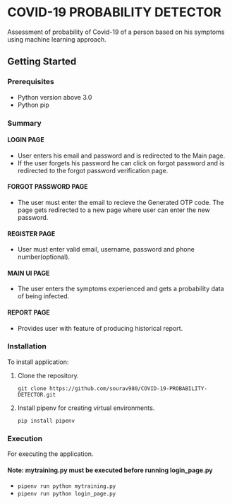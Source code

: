 # COVID-19 PROBABILITY DETECTOR

Assessment of probability of Covid-19 of a person based on his symptoms using machine learning approach.

## Getting Started

### Prerequisites

- Python version above 3.0
- Python pip

### Summary
#### LOGIN PAGE
- User enters his email and password and is redirected to the Main page.
- If the user forgets his password he can click on forgot password and is redirected to the forgot password verification page.

#### FORGOT PASSWORD PAGE
- The user must enter the email to recieve the Generated OTP code. The page gets redirected to a new page where user can enter the new password.

#### REGISTER PAGE
- User must enter valid email, username, password and phone number(optional).

#### MAIN UI PAGE
- The user enters the symptoms experienced and gets a probability data of being infected.
   
#### REPORT PAGE 
- Provides user with feature of producing historical report.

### Installation

To install application:

1. Clone the repository.

   `git clone https://github.com/sourav980/COVID-19-PROBABILITY-DETECTOR.git`

2. Install pipenv for creating virtual environments.

   `pip install pipenv`

### Execution
For executing the application.

#### Note: mytraining.py must be executed before running login_page.py

- `pipenv run python mytraining.py`
- `pipenv run python login_page.py`